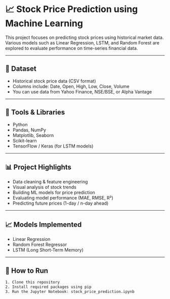 # 📈 Stock Price Prediction using Machine Learning

This project focuses on predicting stock prices using historical market data. Various models such as Linear Regression, LSTM, and Random Forest are explored to evaluate performance on time-series financial data.

---

## 📁 Dataset

- Historical stock price data (CSV format)
- Columns include: Date, Open, High, Low, Close, Volume
- You can use data from Yahoo Finance, NSE/BSE, or Alpha Vantage

---

## 🧰 Tools & Libraries

- Python
- Pandas, NumPy
- Matplotlib, Seaborn
- Scikit-learn
- TensorFlow / Keras (for LSTM models)

---

## 📊 Project Highlights

- Data cleaning & feature engineering
- Visual analysis of stock trends
- Building ML models for price prediction
- Evaluating model performance (MAE, RMSE, R²)
- Predicting future prices (1-day / n-day ahead)

---

## 📈 Models Implemented

- Linear Regression
- Random Forest Regressor
- LSTM (Long Short-Term Memory)

---

## 🚀 How to Run

```bash
1. Clone this repository
2. Install required packages using pip
3. Run the Jupyter Notebook: stock_price_prediction.ipynb
